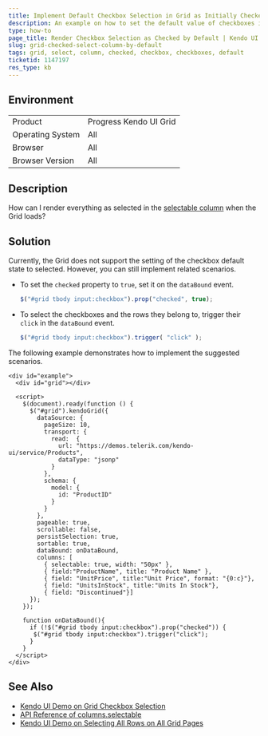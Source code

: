 ```yaml
---
title: Implement Default Checkbox Selection in Grid as Initially Checked
description: An example on how to set the default value of checkboxes in the checkbox selection column to checked when working with the Kendo UI Grid.
type: how-to
page_title: Render Checkbox Selection as Checked by Default | Kendo UI Grid
slug: grid-checked-select-column-by-default
tags: grid, select, column, checked, checkbox, checkboxes, default
ticketid: 1147197
res_type: kb
---
```


## Environment

<table>
 <tr>
  <td>Product</td>
  <td>Progress Kendo UI Grid</td>
 </tr>
 <tr>
  <td>Operating System</td>
  <td>All</td>
 </tr>
 <tr>
  <td>Browser</td>
  <td>All</td>
 </tr>
 <tr>
  <td>Browser Version</td>
  <td>All</td>
 </tr>
</table>

## Description

How can I render everything as selected in the [selectable column](https://demos.telerik.com/kendo-ui/grid/checkbox-selection) when the Grid loads?

## Solution

Currently, the Grid does not support the setting of the checkbox default state to selected. However, you can still implement related scenarios.

* To set the `checked` property to `true`, set it on the `dataBound` event.

    ```JavaScript
    $("#grid tbody input:checkbox").prop("checked", true);
    ```

* To select the checkboxes and the rows they belong to, trigger their `click` in the `dataBound` event.

    ```JavaScript
    $("#grid tbody input:checkbox").trigger( "click" );
    ```

The following example demonstrates how to implement the suggested scenarios.

```dojo
<div id="example">
  <div id="grid"></div>

  <script>
    $(document).ready(function () {
      $("#grid").kendoGrid({
        dataSource: {
          pageSize: 10,
          transport: {
            read:  {
              url: "https://demos.telerik.com/kendo-ui/service/Products",
              dataType: "jsonp"
            }
          },
          schema: {
            model: {
              id: "ProductID"
            }
          }
        },
        pageable: true,
        scrollable: false,
        persistSelection: true,
        sortable: true,
        dataBound: onDataBound,
        columns: [
          { selectable: true, width: "50px" },
          { field:"ProductName", title: "Product Name" },
          { field: "UnitPrice", title:"Unit Price", format: "{0:c}"},
          { field: "UnitsInStock", title:"Units In Stock"},
          { field: "Discontinued"}]
      });                  
    });

    function onDataBound(){                
      if (!$("#grid tbody input:checkbox").prop("checked")) {
       $("#grid tbody input:checkbox").trigger("click");
      }
    }
  </script>
</div>
```

## See Also

* [Kendo UI Demo on Grid Checkbox Selection](https://demos.telerik.com/kendo-ui/grid/checkbox-selection)
* [API Reference of columns.selectable](https://docs.telerik.com/kendo-ui/api/javascript/ui/grid/configuration/columns.selectable)
* [Kendo UI Demo on Selecting All Rows on All Grid Pages](https://docs.telerik.com/kendo-ui/knowledge-base/checkbox-selection-select-all-rows-all-pages)
